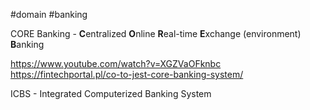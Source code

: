 #domain #banking 

CORE Banking - **C**entralized **O**nline **R**eal-time **E**xchange (environment) **B**anking

https://www.youtube.com/watch?v=XGZVaOFknbc
https://fintechportal.pl/co-to-jest-core-banking-system/

ICBS - Integrated Computerized Banking System